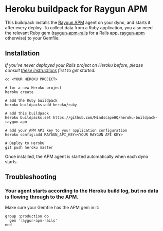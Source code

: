 # Heroku buildpack for Raygun APM

This buildpack installs the [Raygun APM](https://raygun.com/platform/apm) agent on your dyno, and starts it after every deploy. To collect data from a Ruby application, you also need the relevant Ruby gem ([raygun-apm-rails](https://rubygems.org/gems/raygun-apm-rails/versions/0.1.7) for a Rails app, [raygun-apm](https://rubygems.org/gems/raygun-apm) otherwise) to your Gemfile.

## Installation

_If you've never deployed your Rails project on Heroku before, please consult [these instructions](https://devcenter.heroku.com/articles/getting-started-with-rails5) first to get started._

```
cd <YOUR HEROKU PROJECT>

# for a new Heroku project
heroku create

# add the Ruby buildpack
heroku buildpacks:add heroku/ruby

# add this buildpack
heroku buildpacks:set https://github.com/MindscapeHQ/heroku-buildpack-raygun-apm

# add your APM API key to your application configuration
heroku config:add RAYGUN_API_KEY=<YOUR RAYGUN API KEY>

# Deploy to Heroku
git push heroku master
```

Once installed, the APM agent is started automatically when each dyno starts.

## Troubleshooting

### Your agent starts according to the Heroku build log, but no data is flowing through to the APM.

Make sure your Gemfile has the APM gem in it:

```
group :production do
  gem 'raygun-apm-rails'
end
```
